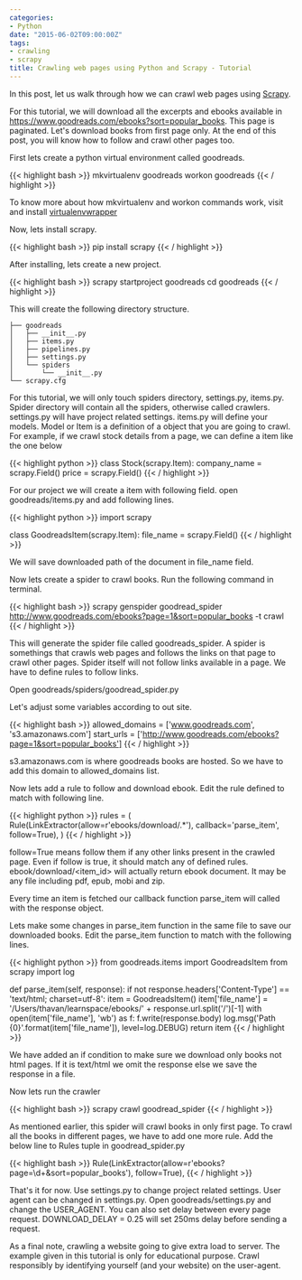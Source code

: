 ```yaml
---
categories:
- Python
date: "2015-06-02T09:00:00Z"
tags:
- crawling
- scrapy
title: Crawling web pages using Python and Scrapy - Tutorial
---
```


In this post, let us walk through how we can crawl web pages using [Scrapy][2].

For this tutorial, we will download all the excerpts and ebooks available in https://www.goodreads.com/ebooks?sort=popular_books. This page is paginated. Let's download books from first page only. At the end of this post, you will know how to follow and crawl other pages too.

First lets create a python virtual environment called goodreads.

{{< highlight bash >}}
mkvirtualenv goodreads
workon goodreads
{{< / highlight >}}

To know more about how mkvirtualenv and workon commands work, visit and install [virtualenvwrapper][1]

Now, lets install scrapy.

{{< highlight bash >}}
pip install scrapy
{{< / highlight >}}

After installing, lets create a new project.

{{< highlight bash >}}
scrapy startproject goodreads
cd goodreads
{{< / highlight >}}

This will create the following directory structure.

    ├── goodreads
    │   ├── __init__.py
    │   ├── items.py
    │   ├── pipelines.py
    │   ├── settings.py
    │   └── spiders
    │       └── __init__.py
    └── scrapy.cfg

For this tutorial, we will only touch spiders directory, settings.py, items.py. Spider directory will contain all the spiders, otherwise called crawlers. settings.py will have project related settings. items.py will define your models. Model or Item is a definition of a object that you are going to crawl. For example, if we crawl stock details from a page, we can define a item like the one below

{{< highlight python >}}
class Stock(scrapy.Item):
    company_name = scrapy.Field()
    price = scrapy.Field()
{{< / highlight >}}

For our project we will create a item with following field. open goodreads/items.py and add following lines.

{{< highlight python >}}
import scrapy

class GoodreadsItem(scrapy.Item):
    file_name = scrapy.Field()
{{< / highlight >}}

We will save downloaded path of the document in file_name field.

Now lets create a spider to crawl books. Run the following command in terminal.

{{< highlight bash >}}
    scrapy genspider goodread_spider http://www.goodreads.com/ebooks?page=1&sort=popular_books -t crawl
{{< / highlight >}}

This will generate the spider file called goodreads_spider. A spider is somethings that crawls web pages and follows the links on that page to crawl other pages. Spider itself will not follow links available in a page. We have to define rules to follow links.

Open goodreads/spiders/goodread_spider.py

Let's adjust some variables according to out site.

{{< highlight bash >}}
allowed_domains = ['www.goodreads.com', 's3.amazonaws.com']
start_urls = ['http://www.goodreads.com/ebooks?page=1&sort=popular_books']
{{< / highlight >}}

s3.amazonaws.com is where goodreads books are hosted. So we have to add this domain to allowed_domains list.

Now lets add a rule to follow and download ebook. Edit the rule defined to match with following line.

{{< highlight python >}}
rules = (
    Rule(LinkExtractor(allow=r'ebooks/download/.*'), callback='parse_item', follow=True),
)
{{< / highlight >}}

follow=True means follow them if any other links present in the crawled page. Even if follow is true, it should match any of defined rules. ebook/download/<item_id> will actually return ebook document. It may be any file including pdf, epub, mobi and zip.

Every time an item is fetched our callback function parse_item will called with the response object.

Lets make some changes in parse_item function in the same file to save our downloaded books. Edit the parse_item function to match with the following lines.

{{< highlight python >}}
from goodreads.items import GoodreadsItem
from scrapy import log

def parse_item(self, response):
    if not response.headers['Content-Type'] == 'text/html; charset=utf-8':
        item = GoodreadsItem()
        item['file_name'] = '/Users/thavan/learnspace/ebooks/' + response.url.split('/')[-1]
        with open(item['file_name'], 'wb') as f:
            f.write(response.body)
        log.msg('Path {0}'.format(item['file_name']), level=log.DEBUG)
        return item
{{< / highlight >}}

We have added an if condition to make sure we download only books not html pages. If it is text/html we omit the response else we save the response in a file.

Now lets run the crawler

{{< highlight bash >}}
scrapy crawl goodread_spider
{{< / highlight >}}

As mentioned earlier, this spider will crawl books in only first page. To crawl all the books in different pages, we have to add one more rule. Add the below line to Rules tuple in goodread_spider.py

{{< highlight bash >}}
Rule(LinkExtractor(allow=r'ebooks\?page=\d+&sort=popular_books'), follow=True),
{{< / highlight >}}

That's it for now. Use settings.py to change project related settings. User agent can be changed in settings.py. Open goodreads/settings.py and change the USER_AGENT. You can also set delay between every page request. DOWNLOAD_DELAY = 0.25 will set 250ms delay before sending a request.

As a final note, crawling a website going to give extra load to server. The example given in this tutorial is only for educational purpose. Crawl responsibly by identifying yourself (and your website) on the user-agent.

[1]: https://virtualenvwrapper.readthedocs.org/
[2]: http://scrapy.org/
